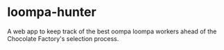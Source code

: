 # loompa-hunter
A web app to keep track of the best oompa loompa workers ahead of the Chocolate Factory's selection process.
